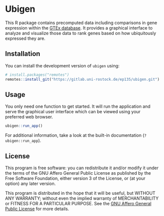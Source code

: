 # Ubigen

This R package contains precomputed data including comparisons in gene
expression within the [GTEx database](https://gtexportal.org). It provides a
graphical interface to analyze and visualize those data to rank genes based on
how ubiquitously expressed they are.

## Installation

You can install the development version of `ubigen` using:

```r
# install.packages("remotes")
remotes::install_git("https://gitlab.uni-rostock.de/ep135/ubigen.git")
```

## Usage

You only need one function to get started. It will run the application and
serve the graphical user interface which can be viewed using your preferred
web browser.

```r
ubigen::run_app()
```

For additional information, take a look at the built-in documentation
(`?ubigen::run_app`).

## License

This program is free software: you can redistribute it and/or modify it under
the terms of the GNU Affero General Public License as published by the Free
Software Foundation, either version 3 of the License, or (at your option) any
later version.

This program is distributed in the hope that it will be useful, but WITHOUT ANY
WARRANTY; without even the implied warranty of MERCHANTABILITY or FITNESS FOR A
PARTICULAR PURPOSE. See the
[GNU Affero General Public License](https://www.gnu.org/licenses/agpl-3.0.html)
for more details.
